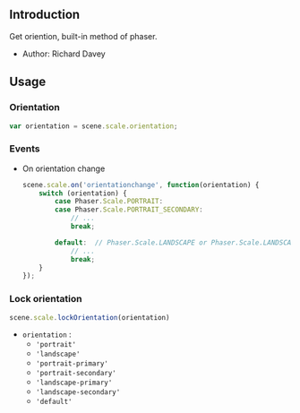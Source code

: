 ## Introduction

Get oriention, built-in method of phaser.

- Author: Richard Davey

## Usage

### Orientation

```javascript
var orientation = scene.scale.orientation;
```

### Events

- On orientation change
    ```javascript
    scene.scale.on('orientationchange', function(orientation) {
        switch (orientation) {
            case Phaser.Scale.PORTRAIT:
            case Phaser.Scale.PORTRAIT_SECONDARY:
                // ...
                break;

            default:  // Phaser.Scale.LANDSCAPE or Phaser.Scale.LANDSCAPE_SECONDARY
                // ...
                break;
        }
    });
    ```

### Lock orientation

```javascript
scene.scale.lockOrientation(orientation)
```

- `orientation` :   
    - `'portrait'`
    - `'landscape'`
    - `'portrait-primary'`
    - `'portrait-secondary'`
    - `'landscape-primary'`
    - `'landscape-secondary'`
    - `'default'`
